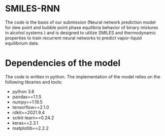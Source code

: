 # SMILES-RNN
The code is the basis of our submission (Neural network prediction model for dew point and bubble point phase equilibria behavior of binary mixtures in alcohol systems ) and is designed to utilize SMILES and thermodynamic properties to train recurrent neural networks to predict vapor-liquid equilibrium data.
# Dependencies of the model
The code is written in python. 
The implementation of the model relies on the following libraries and tools:
- python 3.6
- pandas==1.1.5
- numpy==1.19.5
- tensorflow==2.1.0
- rdkit==2021.9.4
- scikit-learn==0.24.2
- keras==2.3.1
- matplotlib==2.2.2
